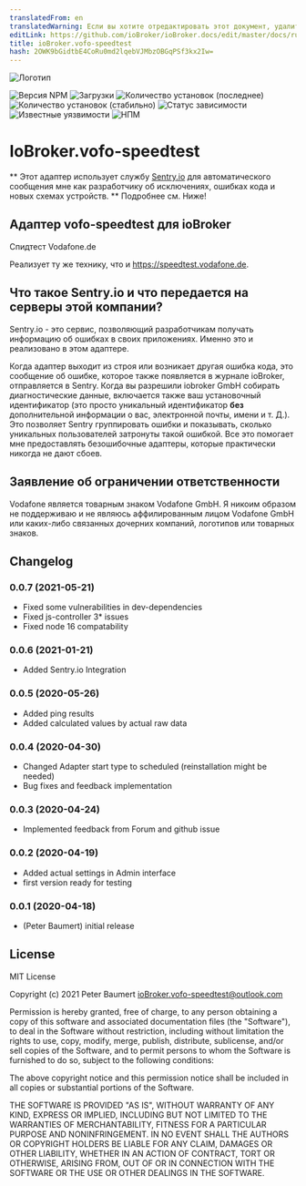 ```yaml
---
translatedFrom: en
translatedWarning: Если вы хотите отредактировать этот документ, удалите поле «translationFrom», в противном случае этот документ будет снова автоматически переведен
editLink: https://github.com/ioBroker/ioBroker.docs/edit/master/docs/ru/adapterref/iobroker.vodafone-speedtest/README.md
title: ioBroker.vofo-speedtest
hash: 2OWK9bGidtbE4CoRu0md2lqebVJMbzOBGqPSf3kx2Iw=
---
```

![Логотип](../../../en/adapterref/iobroker.vodafone-speedtest/admin/vofo-speedtest.png)

![Версия NPM](http://img.shields.io/npm/v/iobroker.vofo-speedtest.svg)
![Загрузки](https://img.shields.io/npm/dm/iobroker.vofo-speedtest.svg)
![Количество установок (последнее)](http://iobroker.live/badges/vofo-speedtest-installed.svg)
![Количество установок (стабильно)](http://iobroker.live/badges/vofo-speedtest-stable.svg)
![Статус зависимости](https://img.shields.io/david/peterbaumert/iobroker.vofo-speedtest.svg)
![Известные уязвимости](https://snyk.io/test/github/peterbaumert/ioBroker.vofo-speedtest/badge.svg)
![НПМ](https://nodei.co/npm/iobroker.vofo-speedtest.png?downloads=true)

# IoBroker.vofo-speedtest
** Этот адаптер использует службу [Sentry.io](https://sentry.io) для автоматического сообщения мне как разработчику об исключениях, ошибках кода и новых схемах устройств. ** Подробнее см. Ниже!

## Адаптер vofo-speedtest для ioBroker
Спидтест Vodafone.de

Реализует ту же технику, что и https://speedtest.vodafone.de.

## Что такое Sentry.io и что передается на серверы этой компании?
Sentry.io - это сервис, позволяющий разработчикам получать информацию об ошибках в своих приложениях. Именно это и реализовано в этом адаптере.

Когда адаптер выходит из строя или возникает другая ошибка кода, это сообщение об ошибке, которое также появляется в журнале ioBroker, отправляется в Sentry. Когда вы разрешили iobroker GmbH собирать диагностические данные, включается также ваш установочный идентификатор (это просто уникальный идентификатор **без** дополнительной информации о вас, электронной почты, имени и т. Д.). Это позволяет Sentry группировать ошибки и показывать, сколько уникальных пользователей затронуты такой ошибкой. Все это помогает мне предоставлять безошибочные адаптеры, которые практически никогда не дают сбоев.

## Заявление об ограничении ответственности
Vodafone является товарным знаком Vodafone GmbH. Я никоим образом не поддерживаю и не являюсь аффилированным лицом Vodafone GmbH или каких-либо связанных дочерних компаний, логотипов или товарных знаков.

## Changelog

### 0.0.7 (2021-05-21)
* Fixed some vulnerabilities in dev-dependencies
* Fixed js-controller 3* issues
* Fixed node 16 compatability

### 0.0.6 (2021-01-21)
* Added Sentry.io Integration

### 0.0.5 (2020-05-26)
* Added ping results
* Added calculated values by actual raw data

### 0.0.4 (2020-04-30)
* Changed Adapter start type to scheduled (reinstallation might be needed)
* Bug fixes and feedback implementation

### 0.0.3 (2020-04-24)
* Implemented feedback from Forum and github issue

### 0.0.2 (2020-04-19)
* Added actual settings in Admin interface
* first version ready for testing

### 0.0.1 (2020-04-18)
* (Peter Baumert) initial release

## License
MIT License

Copyright (c) 2021 Peter Baumert <ioBroker.vofo-speedtest@outlook.com>

Permission is hereby granted, free of charge, to any person obtaining a copy
of this software and associated documentation files (the "Software"), to deal
in the Software without restriction, including without limitation the rights
to use, copy, modify, merge, publish, distribute, sublicense, and/or sell
copies of the Software, and to permit persons to whom the Software is
furnished to do so, subject to the following conditions:

The above copyright notice and this permission notice shall be included in all
copies or substantial portions of the Software.

THE SOFTWARE IS PROVIDED "AS IS", WITHOUT WARRANTY OF ANY KIND, EXPRESS OR
IMPLIED, INCLUDING BUT NOT LIMITED TO THE WARRANTIES OF MERCHANTABILITY,
FITNESS FOR A PARTICULAR PURPOSE AND NONINFRINGEMENT. IN NO EVENT SHALL THE
AUTHORS OR COPYRIGHT HOLDERS BE LIABLE FOR ANY CLAIM, DAMAGES OR OTHER
LIABILITY, WHETHER IN AN ACTION OF CONTRACT, TORT OR OTHERWISE, ARISING FROM,
OUT OF OR IN CONNECTION WITH THE SOFTWARE OR THE USE OR OTHER DEALINGS IN THE
SOFTWARE.